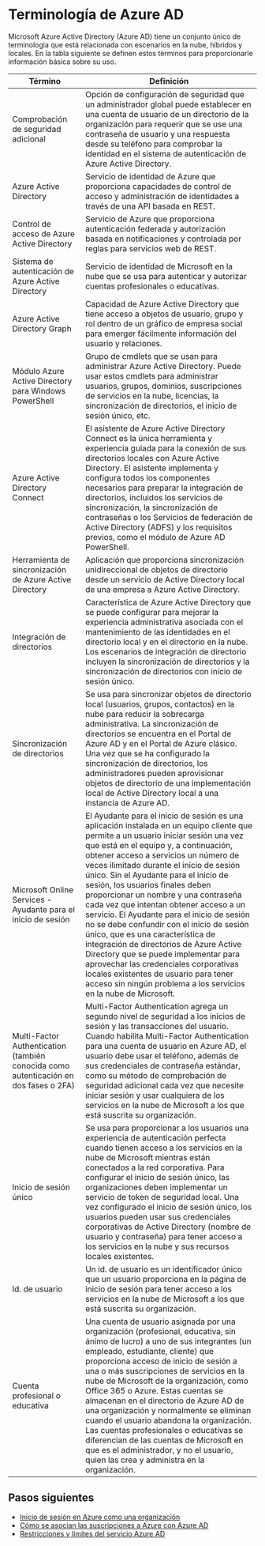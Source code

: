 <properties
	pageTitle="Terminología de Azure AD | Microsoft Azure"
	description="Términos y definiciones relacionados con Azure AD."
	services="active-directory"
	documentationCenter=""
	authors="curtand"
	manager="stevenpo"
	editor=""/>

<tags
	ms.service="active-directory"
	ms.workload="identity"
	ms.tgt_pltfrm="na"
	ms.devlang="na"
	ms.topic="article"
	ms.date="01/05/2016"
	ms.author="curtand"/>

# Terminología de Azure AD

Microsoft Azure Active Directory (Azure AD) tiene un conjunto único de terminología que está relacionada con escenarios en la nube, híbridos y locales. En la tabla siguiente se definen estos términos para proporcionarle información básica sobre su uso.

 Término | Definición
------------- | -------------
Comprobación de seguridad adicional | Opción de configuración de seguridad que un administrador global puede establecer en una cuenta de usuario de un directorio de la organización para requerir que se use una contraseña de usuario y una respuesta desde su teléfono para comprobar la identidad en el sistema de autenticación de Azure Active Directory.
Azure Active Directory | Servicio de identidad de Azure que proporciona capacidades de control de acceso y administración de identidades a través de una API basada en REST.
Control de acceso de Azure Active Directory | Servicio de Azure que proporciona autenticación federada y autorización basada en notificaciones y controlada por reglas para servicios web de REST.
Sistema de autenticación de Azure Active Directory | Servicio de identidad de Microsoft en la nube que se usa para autenticar y autorizar cuentas profesionales o educativas.
Azure Active Directory Graph | Capacidad de Azure Active Directory que tiene acceso a objetos de usuario, grupo y rol dentro de un gráfico de empresa social para emerger fácilmente información del usuario y relaciones.
Módulo Azure Active Directory para Windows PowerShell | Grupo de cmdlets que se usan para administrar Azure Active Directory. Puede usar estos cmdlets para administrar usuarios, grupos, dominios, suscripciones de servicios en la nube, licencias, la sincronización de directorios, el inicio de sesión único, etc.
Azure Active Directory Connect | El asistente de Azure Active Directory Connect es la única herramienta y experiencia guiada para la conexión de sus directorios locales con Azure Active Directory. El asistente implementa y configura todos los componentes necesarios para preparar la integración de directorios, incluidos los servicios de sincronización, la sincronización de contraseñas o los Servicios de federación de Active Directory (ADFS) y los requisitos previos, como el módulo de Azure AD PowerShell.
Herramienta de sincronización de Azure Active Directory | Aplicación que proporciona sincronización unidireccional de objetos de directorio desde un servicio de Active Directory local de una empresa a Azure Active Directory.
Integración de directorios | Característica de Azure Active Directory que se puede configurar para mejorar la experiencia administrativa asociada con el mantenimiento de las identidades en el directorio local y en el directorio en la nube. Los escenarios de integración de directorio incluyen la sincronización de directorios y la sincronización de directorios con inicio de sesión único.
Sincronización de directorios | Se usa para sincronizar objetos de directorio local (usuarios, grupos, contactos) en la nube para reducir la sobrecarga administrativa. La sincronización de directorios se encuentra en el Portal de Azure AD y en el Portal de Azure clásico. Una vez que se ha configurado la sincronización de directorios, los administradores pueden aprovisionar objetos de directorio de una implementación local de Active Directory local a una instancia de Azure AD.
Microsoft Online Services - Ayudante para el inicio de sesión | El Ayudante para el inicio de sesión es una aplicación instalada en un equipo cliente que permite a un usuario iniciar sesión una vez que está en el equipo y, a continuación, obtener acceso a servicios un número de veces ilimitado durante el inicio de sesión único. Sin el Ayudante para el inicio de sesión, los usuarios finales deben proporcionar un nombre y una contraseña cada vez que intentan obtener acceso a un servicio. El Ayudante para el inicio de sesión no se debe confundir con el inicio de sesión único, que es una característica de integración de directorios de Azure Active Directory que se puede implementar para aprovechar las credenciales corporativas locales existentes de usuario para tener acceso sin ningún problema a los servicios en la nube de Microsoft.
Multi-Factor Authentication (también conocida como autenticación en dos fases o 2FA) | Multi-Factor Authentication agrega un segundo nivel de seguridad a los inicios de sesión y las transacciones del usuario. Cuando habilita Multi-Factor Authentication para una cuenta de usuario en Azure AD, el usuario debe usar el teléfono, además de sus credenciales de contraseña estándar, como su método de comprobación de seguridad adicional cada vez que necesite iniciar sesión y usar cualquiera de los servicios en la nube de Microsoft a los que está suscrita su organización.
Inicio de sesión único | Se usa para proporcionar a los usuarios una experiencia de autenticación perfecta cuando tienen acceso a los servicios en la nube de Microsoft mientras están conectados a la red corporativa. Para configurar el inicio de sesión único, las organizaciones deben implementar un servicio de token de seguridad local. Una vez configurado el inicio de sesión único, los usuarios pueden usar sus credenciales corporativas de Active Directory (nombre de usuario y contraseña) para tener acceso a los servicios en la nube y sus recursos locales existentes.
Id. de usuario | Un id. de usuario es un identificador único que un usuario proporciona en la página de inicio de sesión para tener acceso a los servicios en la nube de Microsoft a los que está suscrita su organización.
Cuenta profesional o educativa | Una cuenta de usuario asignada por una organización (profesional, educativa, sin ánimo de lucro) a uno de sus integrantes (un empleado, estudiante, cliente) que proporciona acceso de inicio de sesión a una o más suscripciones de servicios en la nube de Microsoft de la organización, como Office 365 o Azure. Estas cuentas se almacenan en el directorio de Azure AD de una organización y normalmente se eliminan cuando el usuario abandona la organización. Las cuentas profesionales o educativas se diferencian de las cuentas de Microsoft en que es el administrador, y no el usuario, quien las crea y administra en la organización.

## Pasos siguientes
- [Inicio de sesión en Azure como una organización](sign-up-organization.md)
- [Cómo se asocian las suscripciones a Azure con Azure AD](active-directory-how-subscriptions-associated-directory.md)
- [Restricciones y límites del servicio Azure AD](active-directory-service-limits-restrictions.md)

<!---HONumber=AcomDC_0107_2016-->